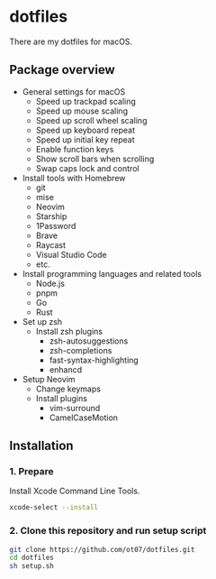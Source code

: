 # dotfiles

There are my dotfiles for macOS.

## Package overview

- General settings for macOS
  - Speed up trackpad scaling
  - Speed up mouse scaling
  - Speed up scroll wheel scaling
  - Speed up keyboard repeat
  - Speed up initial key repeat
  - Enable function keys
  - Show scroll bars when scrolling
  - Swap caps lock and control
- Install tools with Homebrew
  - git
  - mise
  - Neovim
  - Starship
  - 1Password
  - Brave
  - Raycast
  - Visual Studio Code
  - etc.
- Install programming languages and related tools
  - Node.js
  - pnpm
  - Go
  - Rust
- Set up zsh
  - Install zsh plugins
    - zsh-autosuggestions
    - zsh-completions
    - fast-syntax-highlighting
    - enhancd
- Setup Neovim
  - Change keymaps
  - Install plugins
    - vim-surround
    - CamelCaseMotion

## Installation

### 1. Prepare

Install Xcode Command Line Tools.

```sh
xcode-select --install
```

### 2. Clone this repository and run setup script

```sh
git clone https://github.com/ot07/dotfiles.git
cd dotfiles
sh setup.sh
```
